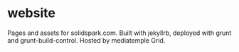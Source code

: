 website
=======

Pages and assets for solidspark.com. Built with jekyllrb, deployed with grunt and grunt-build-control. Hosted by mediatemple Grid.
